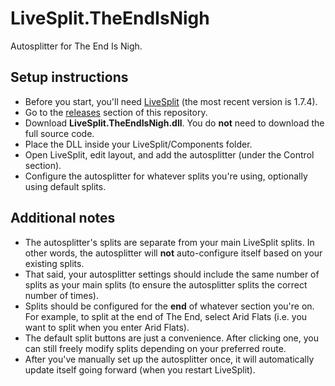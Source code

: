 # LiveSplit.TheEndIsNigh
Autosplitter for The End Is Nigh.

## Setup instructions

- Before you start, you'll need [LiveSplit](http://livesplit.github.io/downloads) (the most recent version is 1.7.4).
- Go to the [releases](https://github.com/Grimelios/LiveSplit.TheEndIsNigh/releases) section of this repository.
- Download **LiveSplit.TheEndIsNigh.dll**. You do **not** need to download the full source code.
- Place the DLL inside your LiveSplit/Components folder.
- Open LiveSplit, edit layout, and add the autosplitter (under the Control section).
- Configure the autosplitter for whatever splits you're using, optionally using default splits.

## Additional notes

- The autosplitter's splits are separate from your main LiveSplit splits. In other words, the autosplitter will **not** auto-configure itself based on your existing splits.
- That said, your autosplitter settings should include the same number of splits as your main splits (to ensure the autosplitter splits the correct number of times).
- Splits should be configured for the **end** of whatever section you're on. For example, to split at the end of The End, select Arid Flats (i.e. you want to split when you enter Arid Flats).
- The default split buttons are just a convenience. After clicking one, you can still freely modify splits depending on your preferred route.
- After you've manually set up the autosplitter once, it will automatically update itself going forward (when you restart LiveSplit).
